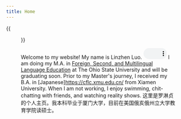 ```yaml
---
title: Home
---
```


{{<figure src="/media/Photo.JPG" title="Me at the Bachelor's Graduation in Jiannan Auditorium" width="450">}}


Welcome to my website! My name is Linzhen Luo. <audio controls="" style="width: 15%; height: 30px;"> <source src="/media/Name.mp4"> Your browser does not support the audio element. </audio> I am doing my M.A. in [Foreign, Second, and Multilingual Language Education](https://ehe.osu.edu/graduate/foreign-second-and-multilingual-language-education) at The Ohio State University and will be graduating soon. Prior to my Master's journey, I received my B.A. in [Japanese]<https://cflc.xmu.edu.cn/> from Xiamen University. When I am not working, I enjoy swimming, chit-chatting with friends, and watching reality shows.
这里是罗淋贞的个人主页。我本科毕业于厦门大学，目前在美国俄亥俄州立大学教育学院读硕士。

